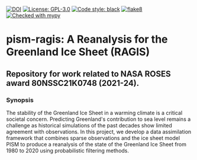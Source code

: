 [![DOI](https://zenodo.org/badge/562988605.svg)](https://zenodo.org/badge/latestdoi/562988605)
[![License: GPL-3.0](https://img.shields.io:/github/license/pism/pypac)](https://opensource.org/licenses/GPL-3.0)
[![Code style: black](https://img.shields.io/badge/code%20style-black-000000.svg)](https://github.com/psf/black)
[![flake8](https://img.shields.io/badge/flake8-enabled-green)](https://github.com/PyCQA/flake8)
[![Checked with mypy](http://www.mypy-lang.org/static/mypy_badge.svg)](http://mypy-lang.org/)

# pism-ragis: A Reanalysis for the Greenland Ice Sheet (RAGIS)

## Repository for work related to NASA ROSES award 80NSSC21K0748 (2021-24).

### Synopsis

The stability of the Greenland Ice Sheet in a warming climate is a critical societal concern. Predicting Greenland's contribution to sea level remains a challenge as historical simulations of the past decades show limited agreement with observations. In this project, we develop a data assimilation framework that combines sparse observations and the ice sheet model PISM to produce a reanalysis of the state of the Greenland Ice Sheet from 1980 to 2020 using probabilistic filtering methods.